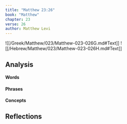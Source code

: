 ```yaml
---
title: "Matthew 23:26"
book: "Matthew"
chapter: 23
verse: 26
author: Matthew Levi
---
```

![[/Greek/Matthew/023/Matthew-023-026G.md#Text]]
![[/Hebrew/Matthew/023/Matthew-023-026H.md#Text]]

## Analysis

#### Words

#### Phrases

#### Concepts

## Reflections
